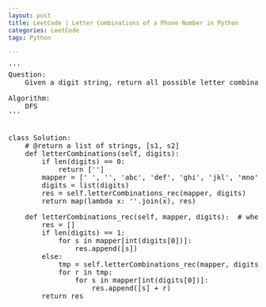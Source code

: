 ```yaml
---
layout: post
title: LeetCode | Letter Combinations of a Phone Number in Python
categories: LeetCode
tags: Python

---
```

<!-- import js for mathjax -->
<script src="http://cdn.mathjax.org/mathjax/latest/MathJax.js?config=default"></script>
<script type="text/x-mathjax-config">
MathJax.Hub.Config({
tex2jax: {inlineMath: [['$','$'], ['\\(','\\)']]}
});
</script>


<pre>
'''
Question:
    Given a digit string, return all possible letter combinations that the number could represent.

Algorithm:
    DFS
'''


class Solution:
    # @return a list of strings, [s1, s2]
    def letterCombinations(self, digits):
        if len(digits) == 0:
            return ['']
        mapper = [' ', '', 'abc', 'def', 'ghi', 'jkl', 'mno', 'pqrs', 'tuv', 'wxyz']
        digits = list(digits)
        res = self.letterCombinations_rec(mapper, digits)
        return map(lambda x: ''.join(x), res)

    def letterCombinations_rec(self, mapper, digits):  # when it won't construct a valid element in the very last recursion, just return something in every step and construct based on what has been returned
        res = []
        if len(digits) == 1:
            for s in mapper[int(digits[0])]:
                res.append([s])
        else:
            tmp = self.letterCombinations_rec(mapper, digits[1:])
            for r in tmp:
                for s in mapper[int(digits[0])]:
                    res.append([s] + r)
        return res
</pre>
